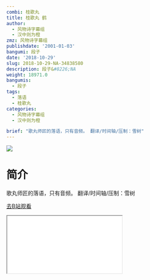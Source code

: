 ```yaml
---
combi: 桂歌丸
title: 桂歌丸 鹤
author:
  - 风物诗字幕组
  - 汉中则为橙
zmz: 风物诗字幕组
publishdate: '2001-01-03'
bangumi: 段子
date: '2018-10-29'
slug: 2018-10-29-NA-34838580
description: 段子&#8226;NA
weight: 18971.0
bangumis:
  - 段子
tags:
  - 落语
  - 桂歌丸
categories:
  - 风物诗字幕组
  - 汉中则为橙

brief: "歌丸师匠的落语，只有音频。 翻译/时间轴/压制：雪树"
---
```

![](https://i.imgur.com/MxF8ktd.jpg)
# 简介  
歌丸师匠的落语，只有音频。
翻译/时间轴/压制：雪树  

[去B站观看](https://www.bilibili.com/video/av34838580/)
<div class ="resp-container"><iframe class="testiframe" src="//player.bilibili.com/player.html?aid=34838580"", scrolling="no", allowfullscreen="true" > </iframe></div> 
